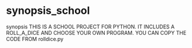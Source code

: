 # synopsis_school
synopsis
THIS IS A SCHOOL PROJECT FOR PYTHON. IT INCLUDES A ROLL_A_DICE AND CHOOSE YOUR OWN PROGRAM.
YOU CAN COPY THE CODE FROM rolldice.py
